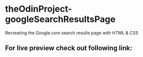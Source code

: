 # theOdinProject-googleSearchResultsPage

Recreating the Google.com search results page with HTML & CSS

For live preview check out following link:
- 
